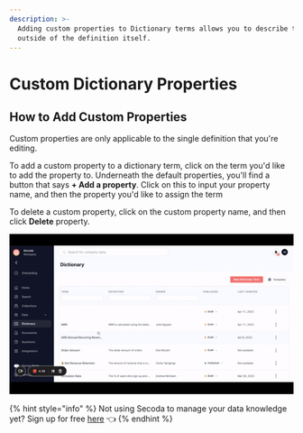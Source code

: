 ```yaml
---
description: >-
  Adding custom properties to Dictionary terms allows you to describe the term
  outside of the definition itself.
---
```


# Custom Dictionary Properties

## How to Add Custom Properties

Custom properties are only applicable to the single definition that you're editing.&#x20;

To add a custom property to a dictionary term, click on the term you'd like to add the property to. Underneath the default properties, you'll find a button that says **+ Add a property**. Click on this to input your property name, and then the property you'd like to assign the term

To delete a custom property, click on the custom property name, and then click **Delete** property.

![](<../../.gitbook/assets/ezgif.com-gif-maker (4) (1).gif>)

{% hint style="info" %}
Not using Secoda to manage your data knowledge yet? Sign up for free [here](https://app.secoda.co) 👈
{% endhint %}
